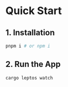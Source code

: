 # Quick Start


## 1. Installation

```bash
pnpm i # or npm i
```


## 2. Run the App

```bash
cargo leptos watch
```
